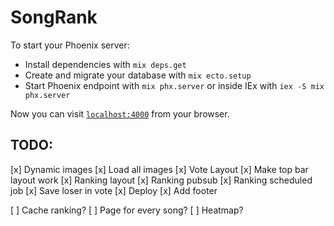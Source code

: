 # SongRank

To start your Phoenix server:

  * Install dependencies with `mix deps.get`
  * Create and migrate your database with `mix ecto.setup`
  * Start Phoenix endpoint with `mix phx.server` or inside IEx with `iex -S mix phx.server`

Now you can visit [`localhost:4000`](http://localhost:4000) from your browser.


## TODO:
  [x] Dynamic images
  [x] Load all images
  [x] Vote Layout
  [x] Make top bar layout work
  [x] Ranking layout
  [x] Ranking pubsub
  [x] Ranking scheduled job
  [x] Save loser in vote
  [x] Deploy
  [x] Add footer

  [ ] Cache ranking?
  [ ] Page for every song?
  [ ] Heatmap?